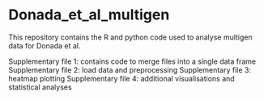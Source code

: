 # Donada_et_al_multigen
This repository contains the R and python code used to analyse multigen data for Donada et al.

Supplementary file 1: contains code to merge files into a single data frame
Supplementary file 2: load data and preprocessing
Supplementary file 3: heatmap plotting
Supplementary file 4: additional visualisations and statistical analyses
